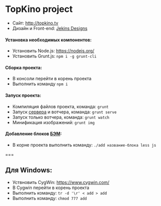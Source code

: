 # TopKino project

 * Сайт: http://topkino.tv
 * Дизайн и Front-end: [Jekins Designs](http://jekins.ru)


#### Установка необходимых компонентов:

* Установить Node.js: https://nodejs.org/
* Установить Grunt.js: ```npm i -g grunt-cli```


#### Сборка проекта:

* В консоли перейти в корень проекта
* Выполнить команду ```npm i```


#### Запуск проекта:

* Компиляция файлов проекта, команда: ```grunt```
* Запуск [сервера](http://localhost:7777/) и вотчера, команда: ```grunt serve```
* Запуск только вотчера, команда: ```grunt watch```
* Минификация изображений: ```grunt img```


#### Добавление блоков [БЭМ](https://ru.bem.info/method/naming-convention/):

* В корне проекта выполнить команду: ```./add название-блока less js```


===
## Для Windows:

* Уствновить CygWin: https://www.cygwin.com/
* В Cygwin перейти в корень проекта
* Выполнить команду: ```tr -d '\r' < add > add```
* Выполнить команду: ```chmod 777 add```